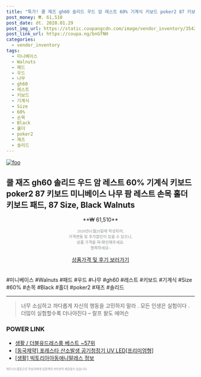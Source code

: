 ```yaml
--- 
title: "특가! 쿨 재즈 gh60 솔리드 우드 암 레스트 60% 기계식 키보드 poker2 87 키보드 ..." 
post_money: ₩. 61,510 
post_date: dt. 2020.01.29 
post_img_url: https://static.coupangcdn.com/image/vendor_inventory/3542/83c1459df3e7bafbfc29eaf32515cdcc2f545736362e9617da3a499850db.png 
post_link_url: https://coupa.ng/bnGfNH 
categories: 
  - vendor_inventory 
tags: 
  - 미니베이스 
  - Walnuts 
  - 패드 
  - 우드 
  - 나무 
  - gh60 
  - 레스트 
  - 키보드 
  - 기계식 
  - Size 
  - 60% 
  - 손목 
  - Black 
  - 홀더 
  - poker2 
  - 재즈 
  - 솔리드 
--- 
```

[![foo](https://static.coupangcdn.com/image/vendor_inventory/3542/83c1459df3e7bafbfc29eaf32515cdcc2f545736362e9617da3a499850db.png)](https://coupa.ng/bnGfNH) 

## 쿨 재즈 gh60 솔리드 우드 암 레스트 60% 기계식 키보드 poker2 87 키보드 미니베이스 나무 팜 레스트 손목 홀더 키보드 패드, 87 Size, Black Walnuts 
<p style="text-align: center;">**₩ 61,510**</p> 
<p style="text-align: center;"><span style="color: #898c8f; font-family: Georgia,Times,serif; font-size: 0.75em;">2020년01월29일에 작성되어, <br>가격변동 및 추가할인이 있을 수 있으니,<br> 상품 가격을 꼭!확인해주세요.<br>행복하세요~</span> 
</p>	 
<div markdown="0" style="text-align: center;"><a href="https://coupa.ng/bnGfNH" class="btn btn--success">상품가격 및 후기 보러가기</a></div> 
<br><br> 
  #미니베이스 #Walnuts #패드 #우드 #나무 #gh60 #레스트 #키보드 #기계식 #Size #60% #손목 #Black #홀더 #poker2 #재즈 #솔리드 
<hr> 

> 너무 소심하고 까다롭게 자신의 행동을 고민하지 말라 . 모든 인생은 실험이다 . 더많이 실험할수록 더나아진다  – 랄프 왈도 에머슨 


### POWER LINK

* <a href="https://blog.naver.com/santokki14/221777363185" target="_blank">생활 / 더블유드레스룸 베스트 ~57위</a>
* <a href="https://blog.naver.com/fasyy4321/221789705048" target="_blank">[동국제약] 포레스타 산소발생 공기청정기 UV LED[프리미엄형]</a>
* <a href="https://blog.naver.com/santokki14/221773500234" target="_blank"> [생활] 빅토리아아동애니말레스 정보 </a>

<span style="color: #898c8f; font-family: Georgia,Times,serif; font-size: 0.55em;">파트너스활동으로 작성자에게 일정액의 커미션이 제공될수 있습니다.</span> 
